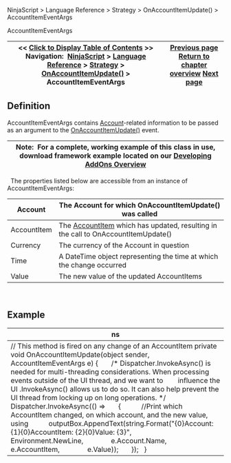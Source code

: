 ﻿
NinjaScript > Language Reference > Strategy > OnAccountItemUpdate() > AccountItemEventArgs

AccountItemEventArgs

| << [Click to Display Table of Contents](accountitemeventargs.md) >> **Navigation:**     [NinjaScript](ninjascript.md) > [Language Reference](language_reference_wip.md) > [Strategy](strategy.md) > [OnAccountItemUpdate()](onaccountitemupdate.md) > AccountItemEventArgs | [Previous page](onaccountitemupdate.md) [Return to chapter overview](onaccountitemupdate.md) [Next page](onexecutionupdate.md) |
| --- | --- |
## Definition
AccountItemEventArgs contains [Account](account_class.md)-related information to be passed as an argument to the [OnAccountItemUpdate(](onaccountitemupdate.md)[)](accountitemupdate.md) event.

| Note:  For a complete, working example of this class in use, download framework example located on our [Developing AddOns Overview](developing_add_ons.md) |
| --- |
 
The properties listed below are accessible from an instance of AccountItemEventArgs:
 

| Account | The Account for which OnAccountItemUpdate() was called |
| --- | --- |
| AccountItem | The [AccountItem](accountitem.md) which has updated, resulting in the call to OnAccountItemUpdate() |
| Currency | The currency of the Account in question |
| Time | A DateTime object representing the time at which the change occurred |
| Value | The new value of the updated AccountItems |
 
## Example

| ns |
| --- |
| // This method is fired on any change of an AccountItem private void OnAccountItemUpdate(object sender, AccountItemEventArgs e) {        /* Dispatcher.InvokeAsync() is needed for multi-threading considerations. When processing events outside of the UI thread, and we want to         influence the UI .InvokeAsync() allows us to do so. It can also help prevent the UI thread from locking up on long operations. */        Dispatcher.InvokeAsync(() =>        {            //Print which AccountItem changed, on which account, and the new value, using            outputBox.AppendText(string.Format("{0}Account: {1}{0}AccountItem: {2}{0}Value: {3}",                Environment.NewLine,                e.Account.Name,                e.AccountItem,                e.Value));        });   } |
